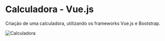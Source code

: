 # Calculadora - Vue.js

Criação de uma calculadora, utilizando os frameworks Vue.js e Bootstrap.

![Calculadora](https://user-images.githubusercontent.com/105618439/174510454-ab36a499-912b-4813-8cbc-4049db993dc0.gif)
